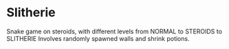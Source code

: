 # Slitherie
Snake game on steroids, with different levels from NORMAL to STEROIDS to SLITHERIE
Involves randomly spawned walls and shrink potions.
